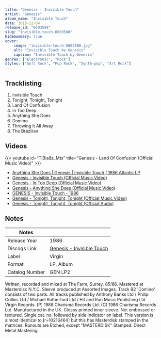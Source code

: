 ```yaml
---
title: "Genesis - Invisible Touch"
artist: "Genesis"
album_name: "Invisible Touch"
date: 2015-12-04
release_id: "6603588"
slug: "invisible-touch-6603588"
hideSummary: true
cover:
    image: "invisible-touch-6603588.jpg"
    alt: "Invisible Touch by Genesis"
    caption: "Invisible Touch by Genesis"
genres: ["Electronic", "Rock"]
styles: ["Soft Rock", "Pop Rock", "Synth-pop", "Art Rock"]
---
```


## Tracklisting
1. Invisible Touch
2. Tonight, Tonight, Tonight
3. Land Of Confusion
4. In Too Deep
5. Anything She Does
6. Domino
7. Throwing It All Away
8. The Brazilian

## Videos
{{< youtube id="TlBIa8z_Mts" title="Genesis - Land Of Confusion (Official Music Video)" >}}
- [Anything She Does | Genesis | Invisible Touch | 1986 Atlantic LP](https://www.youtube.com/watch?v=F9BhAaXidOY)
- [Genesis - Invisible Touch (Official Music Video)](https://www.youtube.com/watch?v=epOBenUjIHw)
- [Genesis - In Too Deep (Official Music Video)](https://www.youtube.com/watch?v=Z6f2vyeO8Hs)
- [Genesis - Anything She Does (Official Music Video)](https://www.youtube.com/watch?v=5SZXJrZcxLM)
- [GENESIS - Invisible Touch - 1986](https://www.youtube.com/watch?v=NNE-CEnXVww)
- [Genesis - Tonight, Tonight, Tonight (Official Music Video)](https://www.youtube.com/watch?v=gvsaWu_dBqE)
- [Genesis -  Tonight, Tonight, Tonight (Official Audio)](https://www.youtube.com/watch?v=bvsz_9pp3no)


## Notes

| Notes          |             |
| ---------------| ----------- |
| Release Year   | 1986 |
| Discogs Link   | [Genesis - Invisible Touch](https://www.discogs.com/release/6603588-Genesis-Invisible-Touch) |
| Label          | Virgin |
| Format         | LP, Album |
| Catalog Number | GEN LP2 |

Written, recorded and mixed at The Farm, Surrey, 85/86. Mastered at Masterdisc N.Y.C. Sleeve produced at Assorted Images. Track B2 'Domino' consists of two parts.  All tracks published by Anthony Banks Ltd / Philip Collins Ltd / Michael Rutherford Ltd / Hit and Run Music Publishing Ltd Virgin Records. (P) 1986 Charisma Records Ltd. (C) 1986 Charisma Records Ltd.  Manufactured in the UK. Glossy printed inner sleeve. Not embossed or textured. Single cat. no. followed by side indicator on label.  This version is almost identical to [r=10216464] but this has Masterdisk stamped in the matrices.  Runouts are Etched, except "MASTERDISK" Stamped.  Direct Metal Mastering.

